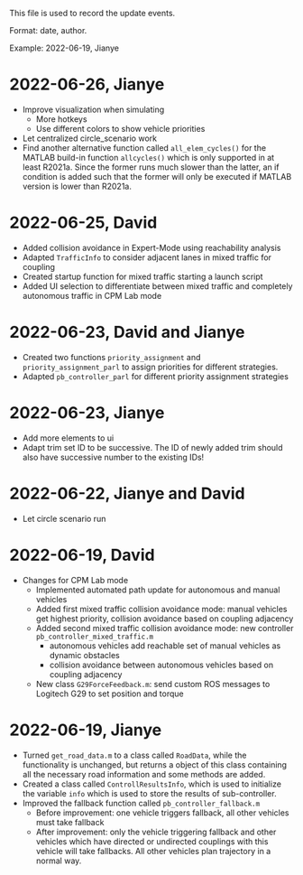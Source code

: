 This file is used to record the update events.

Format: date, author.

Example: 2022-06-19, Jianye

# 2022-06-26, Jianye
- Improve visualization when simulating
    - More hotkeys
    - Use different colors to show vehicle priorities
- Let centralized circle_scenario work
- Find another alternative function called `all_elem_cycles()` for the MATLAB build-in function `allcycles()` which is only supported in at least R2021a. Since the former runs much slower than the latter, an if condition is added such that the former will only be executed if MATLAB version is lower than R2021a. 

# 2022-06-25, David
- Added collision avoidance in Expert-Mode using reachability analysis
- Adapted `TrafficInfo` to consider adjacent lanes in mixed traffic for coupling
- Created startup function for mixed traffic starting a launch script
- Added UI selection to differentiate between mixed traffic and completely autonomous traffic in CPM Lab mode

# 2022-06-23, David and Jianye
- Created two functions `priority_assignment` and `priority_assignment_parl` to assign priorities for different strategies.
- Adapted `pb_controller_parl` for different priority assignment strategies

# 2022-06-23, Jianye
- Add more elements to ui
- Adapt trim set ID to be successive. The ID of newly added trim should also have successive number to the existing IDs!

# 2022-06-22, Jianye and David
- Let circle scenario run

# 2022-06-19, David
- Changes for CPM Lab mode
    - Implemented automated path update for autonomous and manual vehicles
    - Added first mixed traffic collision avoidance mode: manual vehicles get highest priority, collision avoidance based on coupling adjacency
    - Added second mixed traffic collision avoidance mode: new controller `pb_controller_mixed_traffic.m`
        - autonomous vehicles add reachable set of manual vehicles as dynamic obstacles
        - collision avoidance between autonomous vehicles based on coupling adjacency
    - New class `G29ForceFeedback.m`: send custom ROS messages to Logitech G29 to set position and torque

# 2022-06-19, Jianye
- Turned `get_road_data.m` to a class called `RoadData`, while the functionality is unchanged, but returns a object of this class containing all the necessary road information and some methods are added.
- Created a class called `ControllResultsInfo`, which is used to initialize the variable `info` which is used to store the results of sub-controller.
- Improved the fallback function called `pb_controller_fallback.m`
    - Before improvement: one vehicle triggers fallback, all other vehicles must take fallback
    - After improvement: only the vehicle triggering fallback and other vehicles which have directed or undirected couplings with this vehicle will take fallbacks. All other vehicles plan trajectory in a normal way.